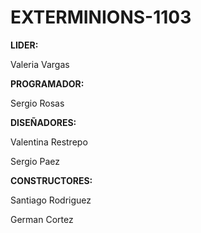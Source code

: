 # EXTERMINIONS-1103

**LIDER:**

Valeria Vargas

**PROGRAMADOR:**

Sergio Rosas

**DISEÑADORES:**

Valentina Restrepo

Sergio Paez

**CONSTRUCTORES:**

Santiago Rodriguez

German Cortez
